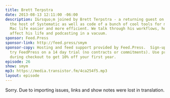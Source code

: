 ```yaml
---
title: Brett Terpstra
date: 2013-08-13 12:11:00 -06:00
description: I&rsquo;m joined by Brett Terpstra - a returning guest on SSKTN. He&rsquo;s
  the host of Systematic as well as code of a bunch of cool tools for making your
  Mac life easier and more efficient. We talk through his workflows, how stats don&rsquo;t
  affect his life and podcasting in a vacuum.
sponsor: Feed.Press
sponsor-link: http://feed.press/smym
sponsor-copy: Hosting and feed support provided by Feed.Press.  Sign-up today and
  try FeedPress on a 14 day trial (no contracts or commitments). Use promo code "smym"
  during checkout to get 10% off your first year.
episode: 26
show: smym
mp3: https://media.transistor.fm/4ca254f5.mp3
layout: episode
---
```


Sorry. Due to importing issues, links and show notes were lost in translation.
